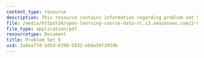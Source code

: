 ```yaml
---
content_type: resource
description: This resource contains information regarding problem set 5.
file: /media/https%3A/open-learning-course-data-rc.s3.amazonaws.com/2-086-numerical-computation-for-mechanical-engineers-fall-2012/3a6ea77d5d5d63905832eb9a597293db_MIT2_086F12_pset5.pdf
file_type: application/pdf
resourcetype: Document
title: Problem Set 5
uid: 3a6ea77d-5d5d-6390-5832-eb9a597293db
---
```

